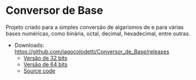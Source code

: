 # Conversor de Base

Projeto criado para a simples conversão de algarismos de e para várias bases numéricas, como binária, octal, decimal, hexadecimal, entre outras.

* Downloads: https://github.com/iagocolodetti/Conversor_de_Base/releases
   * [Versão de 32 bits](https://github.com/iagocolodetti/Conversor_de_Base/releases/download/v2.0/Conversor.de.Base.x86.exe "Versão de 32 bits")
   * [Versão de 64 bits](https://github.com/iagocolodetti/Conversor_de_Base/releases/download/v2.0/Conversor.de.Base.x64.exe "Versão de 64 bits")
   * [Source code](https://github.com/iagocolodetti/Conversor_de_Base/archive/v2.0.zip "Código-Fonte")

